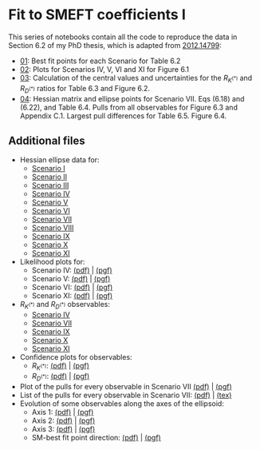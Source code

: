 # Fit to SMEFT coefficients I

This series of notebooks contain all the code to reproduce the data in Section 6.2 of my PhD thesis, which is adapted from [2012.14799](https://arxiv.org/abs/2012.14799):

* [01](01_Fits.ipynb): Best fit points for each Scenario for Table 6.2
* [02](02_LikelihoodPlots.ipynb): Plots for Scenarios IV, V, VI and XI for Figure 6.1
* [03](03_RKRD.ipynb): Calculation of the central values and uncertainties for the $R_{K^{(*)}}$ and $R_{D^{(*)}}$ ratios for Table 6.3 and Figure 6.2.
* [04](04_ScenarioVII.ipynb): Hessian matrix and ellipse points for Scenario VII. Eqs (6.18) and (6.22), and Table 6.4. Pulls from all observables for Figure 6.3 and Appendix C.1. Largest pull differences for Table 6.5. Figure 6.4.

## Additional files

* Hessian ellipse data for:
   * [Scenario I](https://github.com/Jorge-Alda/SMEFT19-notebooks/raw/master/data/ellipses/scI.yaml)
   * [Scenario II](https://github.com/Jorge-Alda/SMEFT19-notebooks/raw/master/data/ellipses/scII.yaml)
   * [Scenario III](https://github.com/Jorge-Alda/SMEFT19-notebooks/raw/master/data/ellipses/scIII.yaml)
   * [Scenario IV](https://github.com/Jorge-Alda/SMEFT19-notebooks/raw/master/data/ellipses/scIV.yaml)
   * [Scenario V](https://github.com/Jorge-Alda/SMEFT19-notebooks/raw/master/data/ellipses/scV.yaml)
   * [Scenario VI](https://github.com/Jorge-Alda/SMEFT19-notebooks/raw/master/data/ellipses/scVI.yaml)
   * [Scenario VII](https://github.com/Jorge-Alda/SMEFT19-notebooks/raw/master/data/ellipses/scVII.yaml)
   * [Scenario VIII](https://github.com/Jorge-Alda/SMEFT19-notebooks/raw/master/data/ellipses/scVIII.yaml)
   * [Scenario IX](https://github.com/Jorge-Alda/SMEFT19-notebooks/raw/master/data/ellipses/scIX.yaml)
   * [Scenario X](https://github.com/Jorge-Alda/SMEFT19-notebooks/raw/master/data/ellipses/scX.yaml)
   * [Scenario XI](https://github.com/Jorge-Alda/SMEFT19-notebooks/raw/master/data/ellipses/scXI.yaml)
* Likelihood plots for:
   * Scenario IV: [(pdf)](https://raw.githubusercontent.com/Jorge-Alda/SMEFT19-notebooks/master/data/plots/scIVbeta.pdf) | [(pgf)](https://raw.githubusercontent.com/Jorge-Alda/SMEFT19-notebooks/master/data/plots/scIVbeta.pgf)
   * Scenario V: [(pdf)](https://raw.githubusercontent.com/Jorge-Alda/SMEFT19-notebooks/master/data/plots/scV.pdf) | [(pgf)](https://raw.githubusercontent.com/Jorge-Alda/SMEFT19-notebooks/master/data/plots/scV.pgf)
   * Scenario VI: [(pdf)](https://raw.githubusercontent.com/Jorge-Alda/SMEFT19-notebooks/master/data/plots/scVIbeta.pdf) | [(pgf)](https://raw.githubusercontent.com/Jorge-Alda/SMEFT19-notebooks/master/data/plots/scVIbeta.pgf)
   * Scenario XI: [(pdf)](https://raw.githubusercontent.com/Jorge-Alda/SMEFT19-notebooks/master/data/plots/scXIbeta.pdf) | [(pgf)](https://raw.githubusercontent.com/Jorge-Alda/SMEFT19-notebooks/master/data/plots/scXIbeta.pgf)
* $R_{K^{(*)}}$ and $R_{D^{(*)}}$ observables:
    * [Scenario IV](https://raw.githubusercontent.com/Jorge-Alda/SMEFT19-notebooks/master/data/observables/obsIV.yaml)
    * [Scenario VII](https://raw.githubusercontent.com/Jorge-Alda/SMEFT19-notebooks/master/data/observables/obsVII.yaml)
    * [Scenario IX](https://raw.githubusercontent.com/Jorge-Alda/SMEFT19-notebooks/master/data/observables/obsIX.yaml)
    * [Scenario X](https://raw.githubusercontent.com/Jorge-Alda/SMEFT19-notebooks/master/data/observables/obsX.yaml)
    * [Scenario XI](https://raw.githubusercontent.com/Jorge-Alda/SMEFT19-notebooks/master/data/observables/obsXI.yaml)
* Confidence plots for observables:
    * $R_{K^{(*)}}$: [(pdf)](https://raw.githubusercontent.com/Jorge-Alda/SMEFT19-notebooks/master/data/plots/RKplot.pdf) | [(pgf)](https://raw.githubusercontent.com/Jorge-Alda/SMEFT19-notebooks/master/data/plots/RKplot.pgf)
    * $R_{D^{(*)}}$: [(pdf)](https://raw.githubusercontent.com/Jorge-Alda/SMEFT19-notebooks/master/data/plots/RDplot.pdf) | [(pgf)](https://raw.githubusercontent.com/Jorge-Alda/SMEFT19-notebooks/master/data/plots/RDplot.pgf)
* Plot of the pulls for every observable in Scenario VII [(pdf)](https://raw.githubusercontent.com/Jorge-Alda/SMEFT19-notebooks/master/data/plots/pullsVII.pdf) | [(pgf)](https://raw.githubusercontent.com/Jorge-Alda/SMEFT19-notebooks/master/data/plots/pullsVII.pgf)
* List of the pulls for every observable in Scenario VII: [(pdf)](https://raw.githubusercontent.com/Jorge-Alda/SMEFT19-notebooks/master/data/TeX/standalone_pullsVII.pdf) | [(tex)](https://raw.githubusercontent.com/Jorge-Alda/SMEFT19-notebooks/master/data/TeX/pullsVII.tex)
* Evolution of some observables along the axes of the ellipsoid:
    * Axis 1: [(pdf)](https://raw.githubusercontent.com/Jorge-Alda/SMEFT19-notebooks/master/data/plots/evo_ax1.pdf) | [(pgf)](https://raw.githubusercontent.com/Jorge-Alda/SMEFT19-notebooks/master/data/plots/evo_ax1.pgf)
    * Axis 2: [(pdf)](https://raw.githubusercontent.com/Jorge-Alda/SMEFT19-notebooks/master/data/plots/evo_ax2.pdf) | [(pgf)](https://raw.githubusercontent.com/Jorge-Alda/SMEFT19-notebooks/master/data/plots/evo_ax2.pgf)
    * Axis 3: [(pdf)](https://raw.githubusercontent.com/Jorge-Alda/SMEFT19-notebooks/master/data/plots/evo_ax3.pdf) | [(pgf)](https://raw.githubusercontent.com/Jorge-Alda/SMEFT19-notebooks/master/data/plots/evo_ax3.pgf)
    * SM-best fit point direction: [(pdf)](https://raw.githubusercontent.com/Jorge-Alda/SMEFT19-notebooks/master/data/plots/evo_sm.pdf) | [(pgf)](https://raw.githubusercontent.com/Jorge-Alda/SMEFT19-notebooks/master/data/plots/evo_sm.pgf)

